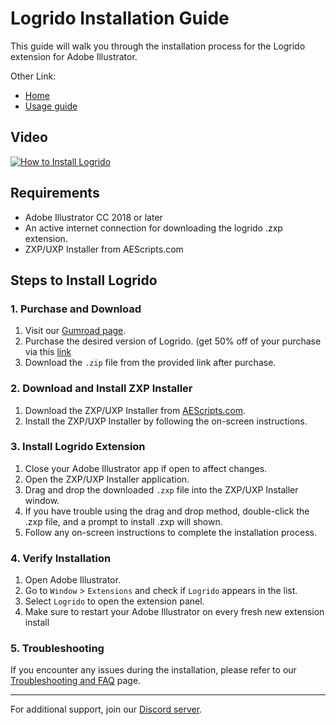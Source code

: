 # Logrido Installation Guide

This guide will walk you through the installation process for the Logrido extension for Adobe Illustrator.

Other Link:
- [Home](https://github.com/valuphic/Logrido/)
- [Usage guide](usage-guide.md)

## Video 
[![How to Install Logrido](https://img.youtube.com/vi/YOUTUBE_VIDEO_ID_HERE/0.jpg)](https://www.youtube.com/watch?v=5rFFlGRywqg)

## Requirements

- Adobe Illustrator CC 2018 or later
- An active internet connection for downloading the logrido .zxp extension.
- ZXP/UXP Installer from AEScripts.com

## Steps to Install Logrido

### 1. Purchase and Download

1. Visit our [Gumroad page](https://valuphic.gumroad.com/).
2. Purchase the desired version of Logrido. (get 50% off of your purchase via this [link](https://github.com/valuphic/Logrido/#purchasing-options)
3. Download the `.zip` file from the provided link after purchase.

### 2. Download and Install ZXP Installer

1. Download the ZXP/UXP Installer from [AEScripts.com](https://aescripts.com/learn/zxp-installer/).
2. Install the ZXP/UXP Installer by following the on-screen instructions.

### 3. Install Logrido Extension

1. Close your Adobe Illustrator app if open to affect changes.
2. Open the ZXP/UXP Installer application.
3. Drag and drop the downloaded `.zxp` file into the ZXP/UXP Installer window.
4. If you have trouble using the drag and drop method, double-click the .zxp file, and a prompt to install .zxp will shown.
5. Follow any on-screen instructions to complete the installation process.

### 4. Verify Installation

1. Open Adobe Illustrator.
2. Go to `Window` > `Extensions` and check if `Logrido` appears in the list.
3. Select `Logrido` to open the extension panel.
4. Make sure to restart your Adobe Illustrator on every fresh new extension install

### 5. Troubleshooting

If you encounter any issues during the installation, please refer to our [Troubleshooting and FAQ](docs/faq.md) page.

---

For additional support, join our [Discord server](https://discord.gg/mvqVy4uyKU).
